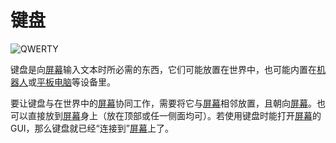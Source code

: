 # 键盘

![QWERTY](oredict:oc:keyboard)

键盘是向[屏幕](screen1.md)输入文本时所必需的东西，它们可能放置在世界中，也可能内置在[机器人](robot.md)或[平板电脑](../item/tablet.md)等设备里。

要让键盘与在世界中的[屏幕](screen1.md)协同工作，需要将它与[屏幕](screen1.md)相邻放置，且朝向[屏幕](screen1.md)。也可以直接放到[屏幕](screen1.md)身上（放在顶部或任一侧面均可）。若使用键盘时能打开[屏幕](screen1.md)的GUI，那么键盘就已经“连接到”[屏幕](screen1.md)上了。
